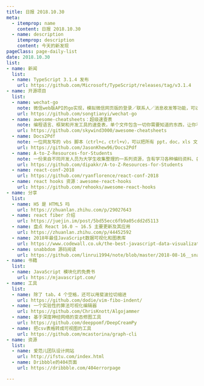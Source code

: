 ```yaml
---
title: 日报 2018.10.30
meta:
  - itemprop: name
    content: 日报 2018.10.30
  - name: description
    itemprop: description
    content: 今天的新发现
pageClass: page-daily-list
date: 2018.10.30
list:
- name: 新闻
  list:
  - name: TypeScript 3.1.4 发布
    url: https://github.com/Microsoft/TypeScript/releases/tag/v3.1.4
- name: 开源项目
  list:
  - name: wechat-go
    note: 微信web版API的go实现，模拟微信网页版的登录／联系人／消息收发等功能，可以完全接管微信收到的消息, 并定制自己的发送内容
    url: https://github.com/songtianyi/wechat-go
  - name: awesome-cheatsheets：超级速查表
    note: 编程语言、框架和开发工具的速查表，单个文件包含一切你需要知道的东西，让你不用再网上漫无目标的搜索文章，一个简单的 Cheatsheet 文件就彻底满足你
    url: https://github.com/skywind3000/awesome-cheatsheets
  - name: Docs2Pdf
    note: 一位网友写的 vbs 脚本（ctrl+c，ctrl+v），可以把所有 ppt，doc，xls 文件转换至pdf文件。脚本需求是 Windows 系统，必须要有微软办公。只要把文件/文件夹拖进这个 vbs 文件就会自动转换
    url: https://github.com/JasonKhew96/Docs2Pdf
  - name: A-to-Z-Resources-for-Students
    note: 一份来自不同开发人员为大学生收集整理的一系列资源，含有学习各种编码资料、各地黑客马拉松和比赛资料、学生福利等资源
    url: https://github.com/dipakkr/A-to-Z-Resources-for-Students
  - name: react-conf-2018
    url: https://github.com/ryanflorence/react-conf-2018
  - name: react hooks 资源：awesome-react-hooks
    url: https://github.com/rehooks/awesome-react-hooks
- name: 分享
  list:
  - name: H5 是 HTML5 吗
    url: https://zhuanlan.zhihu.com/p/29027643
  - name: react fiber 介绍
    url: https://juejin.im/post/5bd55ecc6fb9a05cdd2d5113
  - name: 盘点 React 16.0 ~ 16.5 主要更新及其应用
    url: https://zhuanlan.zhihu.com/p/44452592
  - name: 2018年最佳JavaScript数据可视化和图表库
    url: https://www.codewall.co.uk/the-best-javascript-data-visualization-charting-libraries/
  - name: snabbdom 源码阅读
    url: https://github.com/linrui1994/note/blob/master/2018-08-16__snabbdom%E9%98%85%E8%AF%BB.md
- name: 书籍
  list:
  - name: JavaScript 模块化的免费书
    url: https://mjavascript.com/
- name: 工具
  list:
  - name: 除了 tab，4 个空格，还可以用斐波拉切缩进
    url: https://github.com/dodie/vim-fibo-indent/
  - name: 一个实验性的算法可视化编辑器
    url: https://github.com/ChrisKnott/Algojammer
  - name: 基于深度神经网络的变态修图工具 
    url: https://github.com/deeppomf/DeepCreamPy 
  - name: 把csv表格转成可视图的工具 
    url: https://github.com/mcastorina/graph-cli
- name: 资源
  list:
  - name: 爱范儿团队设计网站 
    url: http://ifstu.com/index.html
  - name: Dribbble的404页面 
    url: https://dribbble.com/404errorpage

---
```


<daily-list v-bind="$page.frontmatter"/>